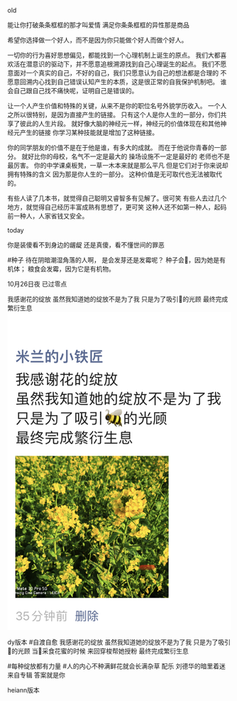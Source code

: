 old

能让你打破条条框框的那才叫爱情
满足你条条框框的异性那是商品

希望你选择做一个好人，而不是因为你只能做个好人而做个好人。

一切你的行为喜好思想偏见，都能找到一个心理机制上诞生的原点。
我们大都喜欢活在潜意识的驱动下，并不愿意追根溯源找到自己心理诞生的起点。
我们不愿意面对一个真实的自己，不好的自己，我们只愿意认为自己的想法都是合理的
不愿意回溯内心找到自己错误认知产生的本质，这是很正常的自我保护机制吧。
谁会自己跟自己找不痛快呢，证明自己是错误的。


让一个人产生价值和特殊的关键，从来不是你的职位名号外貌学历收入。
一个人之所以很特别，是因为直接产生的链接。
只有这个人是你人生的一部分，你们共享了彼此的人生片段。
就好像大脑的神经元一样，神经元的价值体现在和其他神经元产生的链接
你学习某种技能就是增加了这种链接。

你的同学朋友的价值不是在于他是谁，有多大的成就。
而在于他说你青春的一部分。
就好比你的母校，名气不一定是最大的
操场设施不一定是最好的
老师也不是最厉害。
你的中学课桌板凳，一草一木本来就是那么平凡
但是它们对于你来说却拥有特殊的含义
因为那是你人生的一部分。
这种价值是无可取代也无法被取代的。


有些人读了几本书，就觉得自己聪明又睿智多有见解了。很可笑
有些人去过几个地方，就觉得自己经历丰富成熟有思想了，更可笑
这种人还不如第一种人，起码前一种人，人家省钱又安全。



today


你是装傻看不到身边的龌龊
还是真傻，看不懂世间的罪恶


#种子 
待在阴暗潮湿角落的人啊，
是会发芽还是发霉呢？
种子会🌱，因为她是有机体；
粮食会发霉，因为它是有机物。

10月26日夜 已过零点

我感谢花的绽放
虽然我知道她的绽放不是为了我
只是为了吸引🐝的光顾
最终完成繁衍生息
![花儿的绽放](https://github.com/baioug/ggpy/blob/main/imgs/IMG_2544.jpeg)

dy版本
#自渡自愈 我感谢花的绽放
虽然我知道她的绽放不是为了我
只是为了吸引🐝的光顾
当🐝采食花蜜的时候
来回穿梭帮她授粉
最终完成繁衍生息

#每种绽放都有力量 #人的内心不种满鲜花就会长满杂草
配乐 刘德华的暗里着迷
来自专辑 答案就是你

heiann版本


